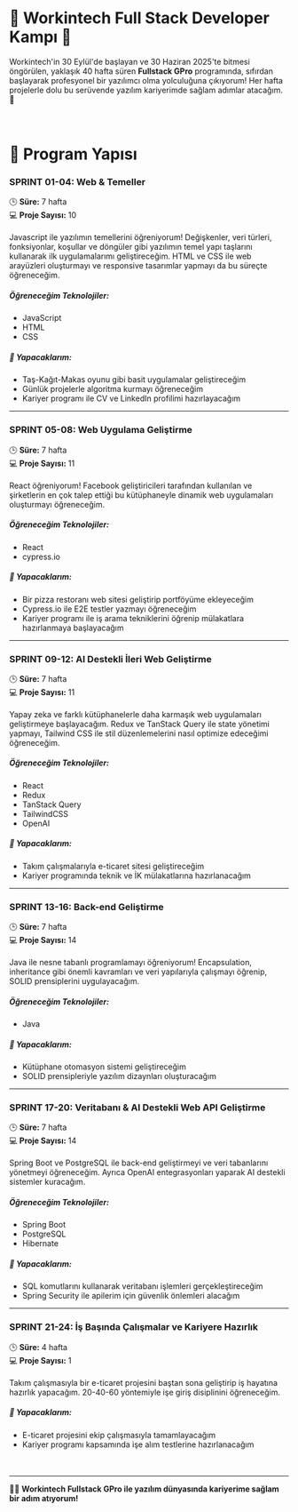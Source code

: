 # 🚀 **Workintech Full Stack Developer Kampı** 🚀  
Workintech'in 30 Eylül'de başlayan ve 30 Haziran 2025'te bitmesi öngörülen, yaklaşık 40 hafta süren **Fullstack GPro** programında, sıfırdan başlayarak profesyonel bir yazılımcı olma yolculuğuna çıkıyorum! Her hafta projelerle dolu bu serüvende yazılım kariyerimde sağlam adımlar atacağım. 🎯 <br><br><br>

# 📅 **Program Yapısı**

### **SPRINT 01-04: Web & Temeller**  
🕒 **Süre:** 7 hafta <br>
💻 **Proje Sayısı:** 10 <br> <br>
Javascript ile yazılımın temellerini öğreniyorum! Değişkenler, veri türleri, fonksiyonlar, koşullar ve döngüler gibi yazılımın temel yapı taşlarını kullanarak ilk uygulamalarımı geliştireceğim. HTML ve CSS ile web arayüzleri oluşturmayı ve responsive tasarımlar yapmayı da bu süreçte öğreneceğim.

##### **Öğreneceğim Teknolojiler:**  
* JavaScript  
* HTML  
* CSS  

##### 📝 **Yapacaklarım:**  
* Taş-Kağıt-Makas oyunu gibi basit uygulamalar geliştireceğim  
* Günlük projelerle algoritma kurmayı öğreneceğim  
* Kariyer programı ile CV ve LinkedIn profilimi hazırlayacağım <br>

---

### **SPRINT 05-08: Web Uygulama Geliştirme**  
🕒 **Süre:** 7 hafta <br>
💻 **Proje Sayısı:** 11 <br> <br>
React öğreniyorum! Facebook geliştiricileri tarafından kullanılan ve şirketlerin en çok talep ettiği bu kütüphaneyle dinamik web uygulamaları oluşturmayı öğreneceğim.

##### **Öğreneceğim Teknolojiler:**  
* React  
* cypress.io  

##### 📝 **Yapacaklarım:**  
* Bir pizza restoranı web sitesi geliştirip portföyüme ekleyeceğim  
* Cypress.io ile E2E testler yazmayı öğreneceğim  
* Kariyer programı ile iş arama tekniklerini öğrenip mülakatlara hazırlanmaya başlayacağım <br>

---

### **SPRINT 09-12: AI Destekli İleri Web Geliştirme**  
🕒 **Süre:** 7 hafta <br>
💻 **Proje Sayısı:** 11 <br> <br>
Yapay zeka ve farklı kütüphanelerle daha karmaşık web uygulamaları geliştirmeye başlayacağım. Redux ve TanStack Query ile state yönetimi yapmayı, Tailwind CSS ile stil düzenlemelerini nasıl optimize edeceğimi öğreneceğim.

##### **Öğreneceğim Teknolojiler:**  
* React  
* Redux  
* TanStack Query  
* TailwindCSS  
* OpenAI  

##### 📝 **Yapacaklarım:**  
* Takım çalışmalarıyla e-ticaret sitesi geliştireceğim  
* Kariyer programında teknik ve İK mülakatlarına hazırlanacağım <br>

---

### **SPRINT 13-16: Back-end Geliştirme**  
🕒 **Süre:** 7 hafta <br>
💻 **Proje Sayısı:** 14 <br> <br>
Java ile nesne tabanlı programlamayı öğreniyorum! Encapsulation, inheritance gibi önemli kavramları ve veri yapılarıyla çalışmayı öğrenip, SOLID prensiplerini uygulayacağım.

##### **Öğreneceğim Teknolojiler:**  
* Java  

##### 📝 **Yapacaklarım:**  
* Kütüphane otomasyon sistemi geliştireceğim  
* SOLID prensipleriyle yazılım dizaynları oluşturacağım <br>

---

### **SPRINT 17-20: Veritabanı & AI Destekli Web API Geliştirme**  
🕒 **Süre:** 7 hafta <br>
💻 **Proje Sayısı:** 14 <br> <br>
Spring Boot ve PostgreSQL ile back-end geliştirmeyi ve veri tabanlarını yönetmeyi öğreneceğim. Ayrıca OpenAI entegrasyonları yaparak AI destekli sistemler kuracağım.

##### **Öğreneceğim Teknolojiler:**  
* Spring Boot  
* PostgreSQL  
* Hibernate  

##### 📝 **Yapacaklarım:**  
* SQL komutlarını kullanarak veritabanı işlemleri gerçekleştireceğim  
* Spring Security ile apilerim için güvenlik önlemleri alacağım <br>

---

### **SPRINT 21-24: İş Başında Çalışmalar ve Kariyere Hazırlık**  
🕒 **Süre:** 4 hafta <br>
💻 **Proje Sayısı:** 1 <br> <br>
Takım çalışmasıyla bir e-ticaret projesini baştan sona geliştirip iş hayatına hazırlık yapacağım. 20-40-60 yöntemiyle işe giriş disiplinini öğreneceğim.

##### 📝 **Yapacaklarım:**  
* E-ticaret projesini ekip çalışmasıyla tamamlayacağım  
* Kariyer programı kapsamında işe alım testlerine hazırlanacağım <br><br><br>  

---

👩‍💻 **Workintech Fullstack GPro ile yazılım dünyasında kariyerime sağlam bir adım atıyorum!**
